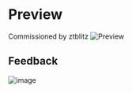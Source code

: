 # Preview
Commissioned by ztblitz
![Preview](https://github.com/danizrafidz/Rim-Commissions/assets/105960343/b9ec19a9-ba17-4d4d-9f2d-94a061343277)

## Feedback
![image](https://github.com/danizrafidz/Rim-Commissions/assets/105960343/2773259d-901a-4820-aea7-ee8f14395ef8)
